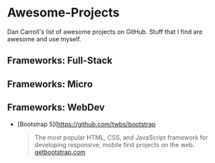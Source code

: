 # Awesome-Projects
Dan Carroll's list of awesome projects on GitHub. Stuff that I find are awesome and use myself.

## Frameworks: Full-Stack

## Frameworks: Micro

## Frameworks: WebDev

- [Bootstrap 5](https://github.com/twbs/bootstrap

   > The most popular HTML, CSS, and JavaScript framework for developing responsive, mobile first projects on the web.
   > [getbootstrap.com](https://getbootstrap.com/)
